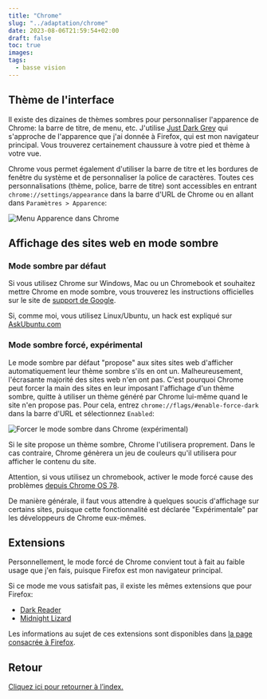 ```yaml
---
title: "Chrome"
slug: "../adaptation/chrome"
date: 2023-08-06T21:59:54+02:00
draft: false
toc: true
images:
tags:
  - basse vision
---
```


## Thème de l'interface
Il existe des dizaines de thèmes sombres pour personnaliser l'apparence de Chrome: la barre de titre, de menu, etc. J'utilise [Just Dark Grey](https://chrome.google.com/webstore/detail/just-dark-gray/ngmdjjgkeplbpoldeffobojeahdppkfb) qui s'approche de l'apparence que j'ai donnée à Firefox, qui est mon navigateur principal. Vous trouverez certainement chaussure à votre pied et thème à votre vue.

Chrome vous permet également d'utiliser la barre de titre et les bordures de fenêtre du système et de personnaliser la police de caractères. Toutes ces personnalisations (thème, police, barre de titre) sont accessibles en entrant `chrome://settings/appearance` dans la barre d'URL de Chrome ou en allant dans `Paramètres > Apparence`:

![Menu Apparence dans Chrome](/vision/chrome-appearance.png)

## Affichage des sites web en mode sombre
### Mode sombre par défaut
Si vous utilisez Chrome sur Windows, Mac ou un Chromebook et souhaitez mettre Chrome en mode sombre, vous trouverez les instructions officielles sur le site de [support de Google](https://support.google.com/chrome/answer/9275525?hl=fr-FR).

Si, comme moi, vous utilisez Linux/Ubuntu, un hack est expliqué sur [AskUbuntu.com](https://askubuntu.com/a/1290268)

### Mode sombre forcé, expérimental
Le mode sombre par défaut "propose" aux sites sites web d'afficher automatiquement leur thème sombre s'ils en ont un. Malheureusement, l'écrasante majorité des sites web n'en ont pas. C'est pourquoi Chrome peut forcer la main des sites en leur imposant l'affichage d'un thème sombre, quitte à utiliser un thème généré par Chrome lui-même quand le site n'en propose pas. Pour cela, entrez `chrome://flags/#enable-force-dark` dans la barre d'URL et sélectionnez `Enabled`:

![Forcer le mode sombre dans Chrome (expérimental)](/vision/chrome-flag-force-dark-mode.png)

Si le site propose un thème sombre, Chrome l'utilisera proprement. Dans le cas contraire, Chrome génèrera un jeu de couleurs qu'il utilisera pour afficher le contenu du site.

Attention, si vous utilisez un chromebook, activer le mode forcé cause des problèmes [depuis Chrome OS 78](https://bugs.chromium.org/p/chromium/issues/detail?id=1011696).

De manière générale, il faut vous attendre à quelques soucis d'affichage sur certains sites, puisque cette fonctionnalité est déclarée "Expérimentale" par les développeurs de Chrome eux-mêmes.

## Extensions
Personnellement, le mode forcé de Chrome convient tout à fait au faible usage que j'en fais, puisque Firefox est mon navigateur principal.

Si ce mode me vous satisfait pas, il existe les mêmes extensions que pour Firefox:
* [Dark Reader](https://darkreader.org/)
* [Midnight Lizard](https://midnight-lizard.org/home)

Les informations au sujet de ces extensions sont disponibles dans [la page consacrée à Firefox](../firefox#extensions).

## Retour
[Cliquez ici pour retourner à l’index.](..)